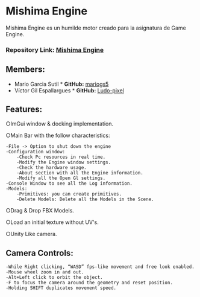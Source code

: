 # Mishima Engine

Mishima Engine es un humilde motor creado para la asignatura de Game Engine.

### Repository Link: [Mishima Engine](https://github.com/mariogs5/Mishima-Engine)

## Members:
- Mario Garcia Sutil * **GitHub:** [mariogs5](https://github.com/mariogs5)
- Víctor Gil Espallargues  * **GitHub:** [Ludo-pixel](https://github.com/Ludo-pixel)

## Features:

○ImGui window & docking implementation.

○Main Bar with the follow characteristics: 

    -File -> Option to shut down the engine
    -Configuration window:
        -Check Pc resources in real time.
        -Modify the Engine window settings.
        -Check the hardware usage.
        -About section with all the Engine information.
        -Modify all the Open Gl settings.
    -Console Window to see all the Log information.
    -Models:
        -Primitives: you can create primitives.
        -Delete Models: Delete all the Models in the Scene.
    
○Drag & Drop FBX Models.

○Load an initial texture without UV's.

○Unity Like camera.

## Camera Controls:

    -While Right clicking, “WASD” fps-like movement and free look enabled.
    -Mouse wheel zoom in and out.
    -Alt+Left click to orbit the object.
    -F to focus the camera around the geometry and reset position.
    -Holding SHIFT duplicates movement speed.

